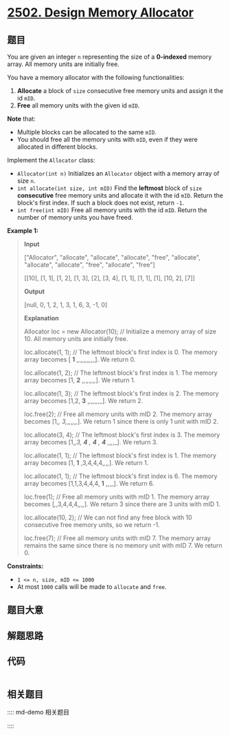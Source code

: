 # [2502. Design Memory Allocator](https://leetcode.com/problems/design-memory-allocator)

## 题目

You are given an integer `n` representing the size of a **0-indexed** memory
array. All memory units are initially free.

You have a memory allocator with the following functionalities:

  1. **Allocate** a block of `size` consecutive free memory units and assign it the id `mID`.
  2. **Free** all memory units with the given id `mID`.

**Note** that:

  * Multiple blocks can be allocated to the same `mID`.
  * You should free all the memory units with `mID`, even if they were allocated in different blocks.

Implement the `Allocator` class:

  * `Allocator(int n)` Initializes an `Allocator` object with a memory array of size `n`.
  * `int allocate(int size, int mID)` Find the **leftmost** block of `size` **consecutive** free memory units and allocate it with the id `mID`. Return the block's first index. If such a block does not exist, return `-1`.
  * `int free(int mID)` Free all memory units with the id `mID`. Return the number of memory units you have freed.



**Example 1:**

> 
> 
> 
> 
> 
> **Input**
> 
> ["Allocator", "allocate", "allocate", "allocate", "free", "allocate", "allocate", "allocate", "free", "allocate", "free"]
> 
> [[10], [1, 1], [1, 2], [1, 3], [2], [3, 4], [1, 1], [1, 1], [1], [10, 2], [7]]
> 
> **Output**
> 
> [null, 0, 1, 2, 1, 3, 1, 6, 3, -1, 0]
> 
> 
> 
> **Explanation**
> 
> Allocator loc = new Allocator(10); // Initialize a memory array of size 10. All memory units are initially free.
> 
> loc.allocate(1, 1); // The leftmost block's first index is 0. The memory array becomes [ **1** ,_,_,_,_,_,_,_,_,_]. We return 0.
> 
> loc.allocate(1, 2); // The leftmost block's first index is 1. The memory array becomes [1, **2** ,_,_,_,_,_,_,_,_]. We return 1.
> 
> loc.allocate(1, 3); // The leftmost block's first index is 2. The memory array becomes [1,2, **3** ,_,_,_,_,_,_,_]. We return 2.
> 
> loc.free(2); // Free all memory units with mID 2. The memory array becomes [1,_, 3,_,_,_,_,_,_,_]. We return 1 since there is only 1 unit with mID 2.
> 
> loc.allocate(3, 4); // The leftmost block's first index is 3. The memory array becomes [1,_,3, **4** , **4** , **4** ,_,_,_,_]. We return 3.
> 
> loc.allocate(1, 1); // The leftmost block's first index is 1. The memory array becomes [1, **1** ,3,4,4,4,_,_,_,_]. We return 1.
> 
> loc.allocate(1, 1); // The leftmost block's first index is 6. The memory array becomes [1,1,3,4,4,4, **1** ,_,_,_]. We return 6.
> 
> loc.free(1); // Free all memory units with mID 1. The memory array becomes [_,_,3,4,4,4,_,_,_,_]. We return 3 since there are 3 units with mID 1.
> 
> loc.allocate(10, 2); // We can not find any free block with 10 consecutive free memory units, so we return -1.
> 
> loc.free(7); // Free all memory units with mID 7. The memory array remains the same since there is no memory unit with mID 7. We return 0.

**Constraints:**

  * `1 <= n, size, mID <= 1000`
  * At most `1000` calls will be made to `allocate` and `free`.


## 题目大意

## 解题思路

## 代码

```javascript

```

## 相关题目

:::: md-demo 相关题目

::::
